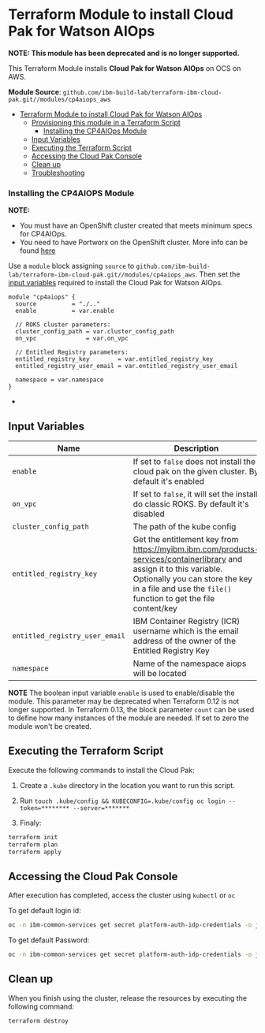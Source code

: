 # Terraform Module to install Cloud Pak for Watson AIOps

**NOTE: This module has been deprecated and is no longer supported.**

This Terraform Module installs **Cloud Pak for Watson AIOps** on OCS on AWS.

**Module Source**: `github.com/ibm-build-lab/terraform-ibm-cloud-pak.git//modules/cp4aiops_aws`

- [Terraform Module to install Cloud Pak for Watson AIOps](#terraform-module-to-install-cloud-pak-for-aiops)
  - [Provisioning this module in a Terraform Script](#provisioning-this-module-in-a-terraform-script)
    - [Installing the CP4AIOps Module](#installing-the-cp4aiops-module)
  - [Input Variables](#input-variables)
  - [Executing the Terraform Script](#executing-the-terraform-script)
  - [Accessing the Cloud Pak Console](#accessing-the-cloud-pak-console)
  - [Clean up](#clean-up)
  - [Troubleshooting](#troubleshooting)
  
### Installing the CP4AIOPS Module

__NOTE:__ 
- You must have an OpenShift cluster created that meets minimum specs for CP4AIOps. 
- You need to have Portworx on the OpenShift cluster. More info can be found [here](https://github.com/ibm-build-lab/terraform-ibm-cloud-pak/tree/main/modules/portworx_aws)

Use a `module` block assigning `source` to `github.com/ibm-build-lab/terraform-ibm-cloud-pak.git//modules/cp4aiops_aws`. Then set the [input variables](#input-variables) required to install the Cloud Pak for Watson AIOps.

```hcl
module "cp4aiops" {
  source          = "./.."
  enable          = var.enable

  // ROKS cluster parameters:
  cluster_config_path = var.cluster_config_path
  on_vpc              = var.on_vpc

  // Entitled Registry parameters:
  entitled_registry_key        = var.entitled_registry_key
  entitled_registry_user_email = var.entitled_registry_user_email

  namespace = var.namespace
}
```

- 

## Input Variables

| Name                               | Description                                                                                                                                                                                                                | Default                     | Required |
| ---------------------------------- | -------------------------------------------------------------------------------------------------------------------------------------------------------------------------------------------------------------------------- | --------------------------- | -------- |
| `enable`                           | If set to `false` does not install the cloud pak on the given cluster. By default it's enabled                                                                                                                        | `true`                      | No       |
| `on_vpc`                           | If set to `false`, it will set the install do classic ROKS. By default it's disabled                                                                                                                        | `false`                      | No       |
| `cluster_config_path`                | The path of the kube config                                                                                                                                                                                 |       `./.kube/config`              | No       |
| `entitled_registry_key`            | Get the entitlement key from https://myibm.ibm.com/products-services/containerlibrary and assign it to this variable. Optionally you can store the key in a file and use the `file()` function to get the file content/key |                             | Yes      |
| `entitled_registry_user_email`     | IBM Container Registry (ICR) username which is the email address of the owner of the Entitled Registry Key                                                                                                                 |                             | Yes      |
| `namespace`          | Name of the namespace aiops will be located | `cp4aiops` | no       |

**NOTE** The boolean input variable `enable` is used to enable/disable the module. This parameter may be deprecated when Terraform 0.12 is not longer supported. In Terraform 0.13, the block parameter `count` can be used to define how many instances of the module are needed. If set to zero the module won't be created.


## Executing the Terraform Script

Execute the following commands to install the Cloud Pak:

1. Create a `.kube` directory in the location you want to run this script.

2. Run `touch .kube/config && KUBECONFIG=.kube/config oc login --token=******** --server=*******`

3. Finaly:
```bash
terraform init
terraform plan
terraform apply
```

## Accessing the Cloud Pak Console

After execution has completed, access the cluster using `kubectl` or `oc`

To get default login id:

```bash
oc -n ibm-common-services get secret platform-auth-idp-credentials -o jsonpath='{.data.admin_username}' | base64 -d && echo
```

To get default Password:

```bash
oc -n ibm-common-services get secret platform-auth-idp-credentials -o jsonpath='{.data.admin_password}' | base64 -d && echo
```

## Clean up

When you finish using the cluster, release the resources by executing the following command:

```bash
terraform destroy
```
